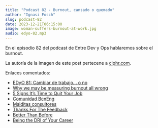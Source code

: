 ```yaml
---
title: "Podcast 82 - Burnout, cansado o quemado"
author: "Ignasi Fosch"
slug: podcast-82
date: 2023-12-21T06:15:00
image: woman-suffers-burnout-at-work.jpg
audio: edyo-82.mp3
---
```


En el episodio 82 del podcast de Entre Dev y Ops hablaremos sobre el burnout.

La autoría de la imagen de este post pertecene a [ciphr.com](https://ciphr.com).

<!--more-->

Enlaces comentados:

- [EDyO 81: Cambiar de trabajo… o no](https://www.entredevyops.es/podcasts/podcast-81.html)
- [Why we may be measuring burnout all wrong](https://www.bbc.com/worklife/article/20210426-why-we-may-be-measuring-burnout-all-wrong)
- [5 Signs It’s Time to Quit Your Job](https://cate.blog/2021/11/29/5-signs-its-time-to-quit-your-job/)
- [Comunidad BcnEng](https://bcneng.org/)
- [Malditas consultores](https://malditasconsultoras.com/)
- [Thanks For The Feedback](https://www.amazon.com/Thanks-Feedback-Science-Receiving-Well/dp/0143127136/ref=sr_1_1?dchild=1&keywords=thanks+for+the+feedback&qid=1619358328&sr=8-1)
- [Better Than Before](https://www.amazon.com/gp/product/0385348630/ref=as_li_qf_asin_il_tl?ie=UTF8&tag=kittsthou-20&creative=9325&linkCode=as2&creativeASIN=0385348630&linkId=9935db906a81627787ab62f6e3e3a8d9)
- [Being the DRI of Your Career](https://cate.blog/2021/09/20/being-the-dri-of-your-career/)
